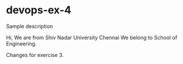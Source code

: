 # devops-ex-4
Sample description

Hi, We are from Shiv Nadar University Chennai
We belong to School of Engineering.

Changes for exercise 3.
